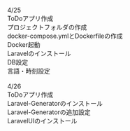 4/25<br>
ToDoアプリ作成<br>
 プロジェクトフォルダの作成<br>
 docker-compose.ymlとDockerfileの作成<br>
 Docker起動<br>
 Laravelのインストール<br>
 DB設定<br>
 言語・時刻設定<br>
<br>
4/26<br>
ToDoアプリ作成<br>
 Laravel-Generatorのインストール<br>
 Laravel-Generatorの追加設定<br>
 LaravelUIのインストール<br>
